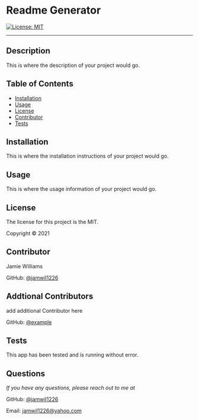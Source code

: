 # Readme Generator

[![License: MIT](https://img.shields.io/badge/License-MIT-yellow.svg)](https://opensource.org/licenses/MIT)

---

## Description
This is where the description of your project would go.

## Table of Contents
* [Installation](#installation)
* [Usage](#usage)
* [License](#license)
* [Contributor](#contributor)
* [Tests](#tests)

## Installation
This is where the installation instructions of your project would go.

## Usage
This is where the usage information of your project would go.

## License 
The license for this project is the MIT.

Copyright © 2021

## Contributor
Jamie Williams

GitHub: [@jamwil1226](https://github.com/jamwil1226/)

## Addtional Contributors
add additional Contributor here

GitHub: [@example](https://github.com/example/)

## Tests
This app has been tested and is running without error.

## Questions
*If you have any questions, please reach out to me at* 

GitHub: [@jamwil1226](https://github.com/jamwil1226/)

Email: [jamwil1226@yahoo.com](mailto:jamwil1226@yahoo.com)
